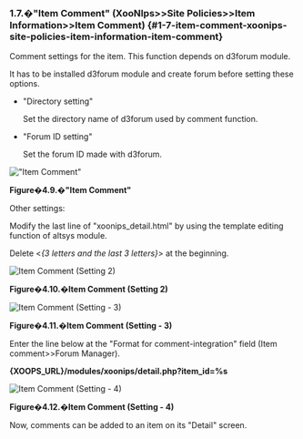 ### 1.7.�&quot;Item Comment&quot; (XooNIps&gt;&gt;Site Policies&gt;&gt;Item Information&gt;&gt;Item Comment) {#1-7-item-comment-xoonips-site-policies-item-information-item-comment}

Comment settings for the item. This function depends on d3forum module.

It has to be installed d3forum module and create forum before setting these options.

*   &quot;Directory setting&quot;

    Set the directory name of d3forum used by comment function.

*   &quot;Forum ID setting&quot;

    Set the forum ID made with d3forum.

!["Item Comment"](images\xoonips-policy9.png)

**Figure�4.9.�&quot;Item Comment&quot;**

Other settings:

Modify the last line of &quot;xoonips_detail.html&quot; by using the template editing function of altsys module.

Delete &lt;*{3 letters and the last 3 letters}*&gt; at the beginning.

![Item Comment (Setting 2)](images\xoonips-policy10.png)

**Figure�4.10.�Item Comment (Setting 2)**

![Item Comment (Setting - 3)](images\xoonips-policy11.png)

**Figure�4.11.�Item Comment (Setting - 3)**

Enter the line below at the &quot;Format for comment-integration&quot; field (Item comment&gt;&gt;Forum Manager).

**{XOOPS_URL}/modules/xoonips/detail.php?item_id=%s**

![Item Comment (Setting - 4)](images\xoonips-policy12.png)

**Figure�4.12.�Item Comment (Setting - 4)**

Now, comments can be added to an item on its &quot;Detail&quot; screen.